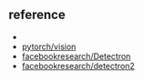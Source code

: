 ## reference

- []()
- [pytorch/vision](https://github.com/pytorch/vision)
- [facebookresearch/Detectron](https://github.com/facebookresearch/Detectron)
- [facebookresearch/detectron2](https://github.com/facebookresearch/detectron2)
